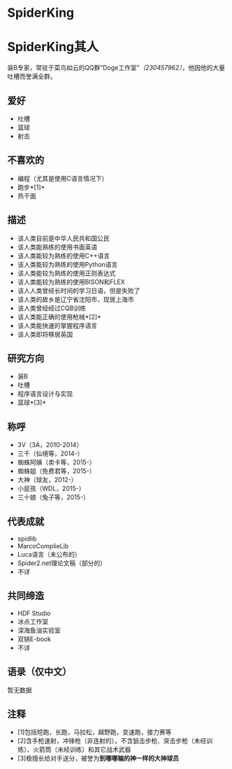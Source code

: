 SpiderKing
===================================

SpiderKing其人
===================================
装B专家，常驻于菜鸟如云的QQ群“Doge工作室”*（230457962）*，他因他的大量吐槽而誉满全群。

爱好
-----------------------------------
* 吐槽
* 篮球
* 射击

不喜欢的
-----------------------------------
* 编程（尤其是使用C语言情况下）
* 跑步*[1]*
* 热干面

描述
-----------------------------------
* 该人类目前是中华人民共和国公民
* 该人类能熟练的使用书面英语
* 该人类能较为熟练的使用C++语言
* 该人类能较为熟练的使用Python语言
* 该人类能较为熟练的使用正则表达式
* 该人类能较为熟练的使用BISON和FLEX
* 该人人类曾经长时间的学习日语，但是失败了
* 该人类的故乡是辽宁省沈阳市，现居上海市
* 该人类曾经经过CQB训练
* 该人类能正确的使用枪械*[2]*
* 该人类能快速的掌握程序语言
* 该人类即将移居英国

研究方向
-----------------------------------
* 装B
* 吐槽
* 程序语言设计与实现
* 篮球*[3]*

称呼
-----------------------------------
* 3V（3A，2010-2014）
* 三千（仙境等，2014-）
* 蜘蛛阿姨（卖卡等，2015-）
* 蜘蛛姐（免费君等，2015-）
* 大神（球友，2012-）
* 小屁孩（WDL，2015-）
* 三十娘（兔子等，2015-）

代表成就
-----------------------------------
* spidlib
* MarcoComplieLib
* Luca语言（未公布的）
* Spider2.net理论文稿（部分的）
* 不详

共同缔造
-----------------------------------
* HDF Studio
* 冰点工作室
* 深海鱼油实验室
* 双锅E-book
* 不详

语录（仅中文）
-----------------------------------
暂无数据

注释
-----------------------------------
* [1]包括短跑，长跑，马拉松，越野跑，变速跑，接力赛等
* [2]含手枪速射，冲锋枪（非连射的），不含狙击步枪、突击步枪（未经训练）、火箭筒（未经训练）和其它战术武器
* [3]极擅长给对手送分，被誉为**到哪哪输的神一样的大神球员**

